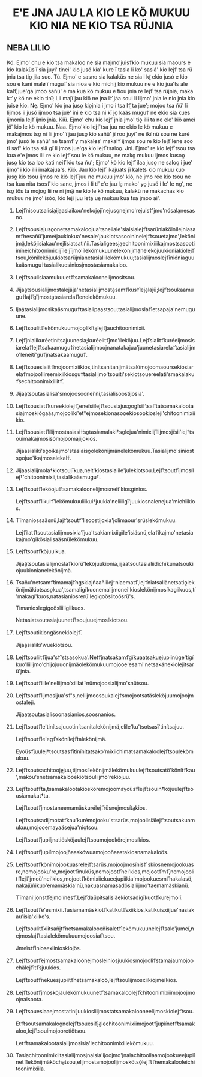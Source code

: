 <h1 align='center'>E'E JNA JAU LA KIO LE KÖ MUKUU KIO NIA NE KIO TSA RÜJNIA</h1>
<h2>NEBA LILIO</h2>
<p>Kö.
Ejmo' chu e kio tsa makaloo̱ ne sia majmo'juis†̱̍kio mukuu sia maours e kio kalaküs ï sia juyi' tinei' kio jusó kia' kure ï tasia li ko' sasiá' kio lej†̍ tsa rü jnia tsa tio̱ jila suo.
Tü.
Ejmo' e sasno sia kalaküs ne sia i kï̱ ekio jusó e kio sou e kani male̷ ï mugu†̍ sia nioa e kio michii̱ kio mukuu ne e kio jua'ts ale kal†̱̍ jue'ga jmoo sañü' e ma kua kö mukuu e tiou jnia re lej†̍ tsa rüjnia, maka k†̍ y kö ne ekio tinï; Lii majï jau kiö ne jna l†̍ jäa soul li lijmo' jnia le nio jnia kio juise̷ kio.
Ne̱.
Ejmo' kio jna juso̱ kio̱jnia i jmo i tsa l†̱̎ ta jue'; mojoo tsa ñü' li lijmos ii jusó ijmoo tsa juë' ini e kio tsa ni kï jo̱ kaäs mugu†̍ ne ekio sia kues ijmonia lej†̍ ijnio jnia.
Kiü.
Ejmo' chu kio lej†̎ jnia jmo' tio̱ ilii ta ne ele' kiö ameï jö' kio le kö mukuu.
Ñaa.
Ejmo'kio lej†̎ tsa juu ne ekio le kö mukuu e makajmos tso̱ ni lii jmo' ï jau juso̱ kio sañü' jï roo juyi' ne ikï nü sou ne kuré jmo' jusó le sañü' ne tsam†̎ y makale̷s' makal†̍ ijmo̱s sou re kio lej†̎ lene soo ti sa†̍' kio tsa siä gï li jmos jue'ga kio lej†̎ tsaloo̱.
Jni.
Ejmo' re kio lej†̎ tsou tsa kua e'e jmos ilii re kio lej†̎ sou le kö mukuu, ne mako̱ mukuu ijmos kusoo̱ juso̱ kio tsa loo kati nei†̍ kio tsa ñu'; Ejmo' kö kio lej†̎ ilaa juso̱ ne saloo̱ i jue' ijmo̱' i kio ilii imakajua's.
Kió.
Jau kio lej†̎ ikajuats jï kalets kio mukuu kuo juso̱ kio tsou ijmos re kió lej†̎ juu ne mukuu jmo' kió, ne jmo rée kio tsou ne tsa kua nita tsos†̎ kio sane, jmos i li t†̎ e'e jau la̱ mako' yo̱ jusó i le' le no̱', ne iso̱ tös ta mojoo̱ lii re ni jmä̱ ne kio le kö mukuu, kalakü ne makachas kio mukuu ne jmo' isóo, kio leji juu leta̱ ue̱ mukuu kua tsa jmoo ai'.</p>
<ol>
  <li>
    <p>Lej†̎nisoutsalisia̱ija̱asiaikou'nekojo̱jïnejuso̱nejmo'rejuis†̍'jmo'nösala̱nesasno.</p>
  </li>
  <li>
    <p>Lej†̍tsousiajuso̱onetsamakaloojua'tsneilale'siaisialej†̎tsarüniaköinilejniasam†̎nesañü'jumeïjaukiokua'nesale'jaukiotsasooininelej†̎tsouetajmo',lekönijmä̱,leköjisiakau'nejlisiatsatiñii.Tasialigeesja̱echitoonimixiiikajmostsasootiiníneichitoö̱nimixiijïle'jïjmo'ílekömukuunelekönijmä̱neleköjuukioniakiolej†̎tsou,könileköjuukiotsarüjnianetasialiilekömukuu;tasialijmoslej†̎inióniaguukaäsmugu†̍tasialikuesiniosjmostasiamakaloo.</p>
  </li>
  <li>
    <p>Lej†̎tsoulisiaamukuuet†̎tsamakaloonelijmositsou.</p>
  </li>
  <li>
    <p>Jijaa̱tsousialijmostalejäja'netasialijmosta̱sam†̎kus†̍leja̱lajü;lej†̎tsoukaamugu†̍laj†̍gïjmosta̱tasiarela†̍lenelekömukuu.</p>
  </li>
  <li>
    <p>Ijaä̱tasialijmosikaäsmugu†̍tasialipaa̱stsou;tasialijmosla†̍letsapaja'nemuguune.</p>
  </li>
  <li>
    <p>Lej†̎tsoulit†̎lekömukuumojoo̱likïta̱lej†̎jauchitoonimixii.</p>
  </li>
  <li>
    <p>Lej†̎jnialikuréetinítsajuunesia;kuréelit†̎jmo'íleköjuu.Lej†̎sialit†̎kuréeijmosísiarela†̍lej†̎tsakaamugu†̍netasialijmoojnanatakajua'juunetasiarela†̍tasialijmo'leneitï'gu†̍jnatsakaamugu†̍.</p>
  </li>
  <li>
    <p>Lej†̎tsouesialit†̎mojoomixiikios,tinítsanitanijmätsakïmojoomaoursekiosiarela†̍mojooliireemixiikiosgu†̍tasialijmo'tsouiti'sekiotsoueréelati'smakalaku†̎sechitoonimixiilit†̎.</p>
  </li>
  <li>
    <p>Jijaa̱tsoutasialisä'smojoosoonei'ñi,tasialisoostijosia'.</p>
  </li>
  <li>
    <p>Lej†̎tsousiat†̎kureekiolej†̎,eneïsiilej†̎tsousiajuso̱ogïsi†̍tsalïtatsamakalootasiajmoskiógaäs,mojoolikï'et†ejmosekionasoo̱ekiosoo̱kiosleji'chitoonimixiikio.</p>
  </li>
  <li>
    <p>Lej†̎tsousiat†̎lilijmostasiasi†̍so̱tasiamalaki†so̱lejua'nimixiijïlijmosjïsii'lej†tsouimakajmosisómojoomajijokios.</p>
    <p>Jijaasialiki'so̱oikajmo'stasiaiso̱olekönijmänelekömukuu.Tasialijmo'siniostso̱ojue'ikajmosalekal†̍.</p>
  </li>
  <li>
    <p>Jijaasialijmola†kiotsoujïkua,neit'kiostasialile'julekiotsou.Lej†̎tsout†̎ijmosílej†'chitoonimixii,tasialikaäsmugu†.</p>
  </li>
  <li>
    <p>Lej†̎tsout†̎leköoju†̍tsamakaloonelijmosneit'kiosgïnios.</p>
    <p>Lej†̎tsout†̎likui†̎'lekömukuuliikui†juukia'neliiligï'juukiosnalenejua'michiikios.</p>
  </li>
  <li>
    <p>Tïmaniossaäsnü,laj†̍tsout†̎'lisoostijoxia'jolimaour'srüslekömukuu.</p>
    <p>Lej†̎ilat†̎tsoutasialijmosixia'ïjua'tsakiamixiigïle'isiäsnü,ela†̍ikajmo'netasiakajmo'gïkösialisaäsnülekömukuu.</p>
  </li>
  <li>
    <p>Lej†̎tsout†̎köjuuikua.</p>
    <p>Jijaä̱tsoutasialijmosla†̍kiorü'leköjuukionia,jijaatsoutasialiidichïkunatsoukiojuukionianelekönijmä.</p>
  </li>
  <li>
    <p>Tsañu'netsam†̎timamaj†̍ngskiajñaañiilej†niaemat†̎,lej†̍niatsaliänetsatio̱lekönijmäkiotsaso̱kua',tsamaligïkuonemalijmonei'kioslekönijmosíkagiikuos,tí'makagï'kuos,natasianiosrerü'legigoöslitoösrü's.</p>
    <p>Timanioslegigoösliiligiikuos.</p>
    <p>Netasiatsoutasiajuunet†̎tsoujuuejmosíkiotsou.</p>
  </li>
  <li>
    <p>Lej†̎tsoutikiongäsnekiolej†̎.</p>
    <p>Jijaa̱sialikï'wuekiotsou.</p>
  </li>
  <li>
    <p>Lej†̎tsouliit†̎ijua's†̍'stsaso̱kua'.Net†̎jnatsakam†̎gïkuaatsakuejupiinüge'tigïkuo'liilijmo'chijo̱juuonijmäolekömukuumojooe'esami'netsakänekiolejitsarü'jnia.</p>
  </li>
  <li>
    <p>Lej†̎tsout†̎ilile'neliijmo'xiiilat†nümojoosialijmo'snütsou.</p>
  </li>
  <li>
    <p>Lej†̎tsout†̎lijmosijua's†̍'s,neliijmoosoukalej†̍smojootsatäsleköjuumojoojmostalejï.</p>
    <p>Jijaa̱tsoutasialisoonasianios,soosnanios.</p>
  </li>
  <li>
    <p>Lej†̎tsout†̎le'tinítsajuuotinítsanitalekönijmä,elile'ku'tsotsasï'tinítsajuu.</p>
    <p>Lej†̎tsout†̎le'eg†̍skönílej†̎talekönijmä.</p>
    <p>Eyoüs†̎juulej†tsoutsas†̎itinínitatsako'mixiichimatsamakaloolej†̎tsoulekömukuu.</p>
  </li>
  <li>
    <p>Lej†̎tsoutsachitooje̱juu,tijmosílekönijmälekömukuulej†̎tsoutsatö'könít†̎kau',makou'snetsamakalooekiotsouliijmo'rekiojuu.</p>
  </li>
  <li>
    <p>Lej†̎tsout†̎ta,tsamakalootakiosköremojoomayoüs†̎lej†̎tsouin†köjuulej†̎tsousiamakat†ta.</p>
    <p>Lej†̎tsout†̎jmostaneemamäskurélej†̎rüsnejmosíta̱kios.</p>
    <p>Lej†̎tsoutsadijmotat†̎kau'kurémojooku'stsarüs,mojoolisiälej†̎tsoutsakuamukuu,mojooemayaäsejua'nio̱tsou.</p>
    <p>Lej†̎tsout†̎jupiíjnatiösköjaulej†̎tsoumojookörejmosíkios.</p>
  </li>
  <li>
    <p>Lej†̎tsout†̎jupiímojoojñaasköwuamojooñaastakiosnamakaloös.</p>
  </li>
  <li>
    <p>Lej†̎tsout†̎könímojookuasrelej†̎tsarüs,mojoojmosínis†̍'skiosnemojookuasre,nemojooku're,mojoot†̎muküs,nemojoot†̎nei'kios,mojoot†̎m†̎,nemojoolit†̎lej†̎ijmoü'nei'kios,mojoot†̎kömixiiekueejupiíkia'mojookuesm†̎nakalasö,nakajüñikuo'emamäskia'nü,nakuasnamasadösialiijmo'taemamäskianü.</p>
    <p>Tïmani'jo̱nst†̎ejmo'íne̱s†̎.Lej†̎daüpítsalisiäekiotsadigïkuot†̎kurejmo'í.</p>
  </li>
  <li>
    <p>Lej†̎tsout†̎e'esmixii.Tasiamamäskiot†̎katikut†̍sxiikios,katikuisxiijue'nasiakau'isia'xiiko's.</p>
    <p>Lej†̎tsoulit†̎xiitsañi̱t†̎netsamakalooeñisalet†̍lekömukuunelej†̎tsale'jumeï,nejmoslaj†̍tasialekömukuumojoosiatïtsou.</p>
    <p>Jmeïst†̎iniosexiinioskiojös.</p>
  </li>
  <li>
    <p>Lej†̎tsout†̎ejmostsamakalo̱önejmosleiniosjuukiosmojooli†̍stamajaumojoochälej†̎it†̍sjuukios.</p>
    <p>Lej†̎tsout†̎nekuesjupiít†̎netsamakaloö,lej†̍tsoulijmosxiikiojmeïkios.</p>
  </li>
  <li>
    <p>Lej†̎tsout†̎jmosköjaulekömukuunet†̎tsamakaloolej†̎chitoonimixiimojoojmoojnaisoota.</p>
  </li>
  <li>
    <p>Lej†̎tsouesiaaejmostatiníjuukiosliijmostatsamakalooneelijmoskiolej†̎tsou.</p>
    <p>Et†̎tsoutsamakaloo̱nelej†̎tsouesi†̎ja̱lechitoonimixiimojoot†̎jupiínet†̎tsamakaloo,lej†̎tsouímojooretiötsou.</p>
    <p>Let†̎tsamakalootasialijmosisia'lechitoonimixiilekömukuu.</p>
  </li>
  <li>
    <p>Tasiachitoonimixiitasialijmosjnaisia'ijoojmo'jnalachitooilaamojookueejupiínet†̎lekönijmäköcha̱tsou,elijmostamojoolijmoskötsó̱lej†̎t†̎nemakalooleichitoonimixiila.</p>
  </li>
</ol>